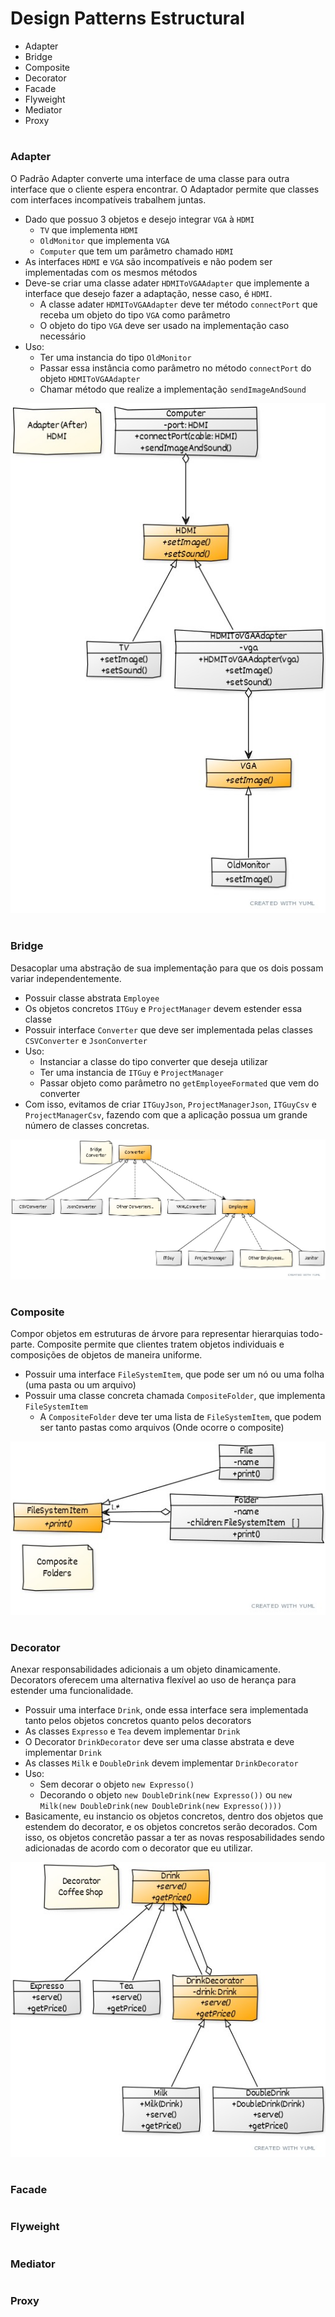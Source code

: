#  Design Patterns Estructural

* Adapter
* Bridge
* Composite
* Decorator
* Facade
* Flyweight
* Mediator
* Proxy

#
### Adapter

O Padrão Adapter converte uma interface de uma classe para outra interface que o cliente espera encontrar. 
O Adaptador permite que classes com interfaces incompatíveis trabalhem juntas.

* Dado que possuo 3 objetos e desejo integrar `VGA` à `HDMI`
    * `TV` que implementa `HDMI`
    * `OldMonitor` que implementa `VGA`
    * `Computer` que tem um parâmetro chamado `HDMI`
* As interfaces `HDMI` e `VGA` são incompatíveis e não podem ser implementadas com os mesmos métodos
* Deve-se criar uma classe adater `HDMIToVGAAdapter` que implemente a interface que desejo fazer a adaptação,
nesse caso, é `HDMI`.
    * A classe adater `HDMIToVGAAdapter` deve ter método `connectPort` que receba um objeto do tipo `VGA` como parâmetro
    * O objeto do tipo `VGA` deve ser usado na implementação caso necessário
* Uso: 
    * Ter uma instancia do tipo `OldMonitor`
    * Passar essa instância como parâmetro no método `connectPort` do objeto `HDMIToVGAAdapter`
    * Chamar método que realize a implementação `sendImageAndSound`


![Alt text](imgs/adapter.jpg "Adapter")
#
### Bridge

Desacoplar uma abstração de sua implementação para que os dois possam variar independentemente.

* Possuir classe abstrata `Employee`
* Os objetos concretos `ITGuy` e `ProjectManager` devem estender essa classe
* Possuir interface `Converter` que deve ser implementada pelas classes `CSVConverter` e `JsonConverter`
* Uso:
    * Instanciar a classe do tipo converter que deseja utilizar
    * Ter uma instancia de `ITGuy` e `ProjectManager`
    * Passar objeto como parâmetro no `getEmployeeFormated` que vem do converter
* Com isso, evitamos de criar `ITGuyJson`, `ProjectManagerJson`, `ITGuyCsv` e `ProjectManagerCsv`, fazendo com que a 
aplicação possua um grande número de classes concretas.

![Alt text](imgs/bridge.jpg "Bridge")
#
### Composite

Compor objetos em estruturas de árvore para representar hierarquias todo-parte. Composite permite que clientes tratem 
objetos individuais e composições de objetos de maneira uniforme.

* Possuir uma interface `FileSystemItem`, que pode ser um nó ou uma folha (uma pasta ou um arquivo)
* Possuir uma classe concreta chamada `CompositeFolder`, que implementa `FileSystemItem`
    * A `CompositeFolder` deve ter uma lista de `FileSystemItem`, que podem ser tanto pastas como arquivos 
    (Onde ocorre o composite)
    

![Alt text](imgs/composite.jpg "Composite")
#
### Decorator

Anexar responsabilidades adicionais a um objeto dinamicamente. Decorators oferecem uma alternativa flexível ao uso de 
herança para estender uma funcionalidade.

* Possuir uma interface `Drink`, onde essa interface sera implementada tanto pelos objetos concretos quanto pelos 
decorators
* As classes `Expresso` e `Tea` devem implementar `Drink`
* O Decorator `DrinkDecorator` deve ser uma classe abstrata e deve implementar `Drink`
* As classes `Milk` e `DoubleDrink` devem implementar `DrinkDecorator`
* Uso:
    * Sem decorar o objeto `new Expresso()`
    * Decorando o objeto `new DoubleDrink(new Expresso())` ou `new Milk(new DoubleDrink(new DoubleDrink(new Expresso())))`
* Basicamente, eu instancio os objetos concretos, dentro dos objetos que estendem do decorator, e os objetos concretos
serão decorados. Com isso, os objetos concretão passar a ter as novas resposabilidades sendo adicionadas de acordo com 
o decorator que eu utilizar.


![Alt text](imgs/decorator.jpg "Decorator")
#
### Facade

#
### Flyweight

#
### Mediator 

#
### Proxy
